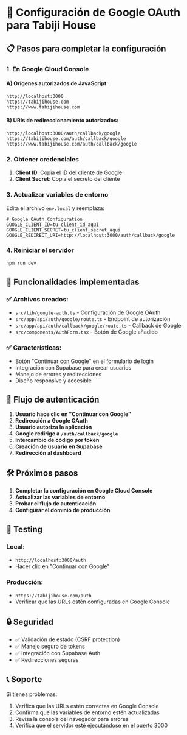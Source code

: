 # 🔐 Configuración de Google OAuth para Tabiji House

## 📋 **Pasos para completar la configuración**

### **1. En Google Cloud Console**

#### **A) Orígenes autorizados de JavaScript:**
```
http://localhost:3000
https://tabijihouse.com
https://www.tabijihouse.com
```

#### **B) URIs de redireccionamiento autorizados:**
```
http://localhost:3000/auth/callback/google
https://tabijihouse.com/auth/callback/google
https://www.tabijihouse.com/auth/callback/google
```

### **2. Obtener credenciales**

1. **Client ID**: Copia el ID del cliente de Google
2. **Client Secret**: Copia el secreto del cliente

### **3. Actualizar variables de entorno**

Edita el archivo `env.local` y reemplaza:

```env
# Google OAuth Configuration
GOOGLE_CLIENT_ID=tu_client_id_aqui
GOOGLE_CLIENT_SECRET=tu_client_secret_aqui
GOOGLE_REDIRECT_URI=http://localhost:3000/auth/callback/google
```

### **4. Reiniciar el servidor**

```bash
npm run dev
```

## 🚀 **Funcionalidades implementadas**

### **✅ Archivos creados:**
- `src/lib/google-auth.ts` - Configuración de Google OAuth
- `src/app/api/auth/google/route.ts` - Endpoint de autorización
- `src/app/api/auth/callback/google/route.ts` - Callback de Google
- `src/components/AuthForm.tsx` - Botón de Google añadido

### **✅ Características:**
- Botón "Continuar con Google" en el formulario de login
- Integración con Supabase para crear usuarios
- Manejo de errores y redirecciones
- Diseño responsive y accesible

## 🔧 **Flujo de autenticación**

1. **Usuario hace clic en "Continuar con Google"**
2. **Redirección a Google OAuth**
3. **Usuario autoriza la aplicación**
4. **Google redirige a `/auth/callback/google`**
5. **Intercambio de código por token**
6. **Creación de usuario en Supabase**
7. **Redirección al dashboard**

## 🛠️ **Próximos pasos**

1. **Completar la configuración en Google Cloud Console**
2. **Actualizar las variables de entorno**
3. **Probar el flujo de autenticación**
4. **Configurar el dominio de producción**

## 📱 **Testing**

### **Local:**
- `http://localhost:3000/auth`
- Hacer clic en "Continuar con Google"

### **Producción:**
- `https://tabijihouse.com/auth`
- Verificar que las URLs estén configuradas en Google Console

## 🔒 **Seguridad**

- ✅ Validación de estado (CSRF protection)
- ✅ Manejo seguro de tokens
- ✅ Integración con Supabase Auth
- ✅ Redirecciones seguras

## 📞 **Soporte**

Si tienes problemas:
1. Verifica que las URLs estén correctas en Google Console
2. Confirma que las variables de entorno estén actualizadas
3. Revisa la consola del navegador para errores
4. Verifica que el servidor esté ejecutándose en el puerto 3000

